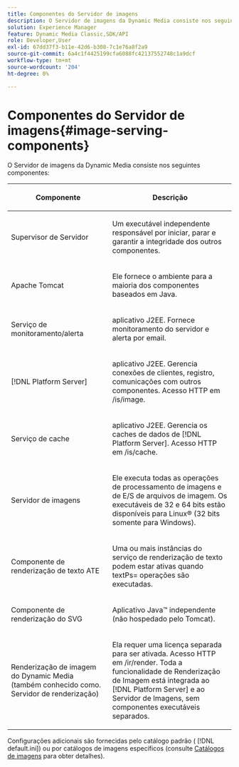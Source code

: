 ```yaml
---
title: Componentes do Servidor de imagens
description: O Servidor de imagens da Dynamic Media consiste nos seguintes componentes.
solution: Experience Manager
feature: Dynamic Media Classic,SDK/API
role: Developer,User
exl-id: 67dd37f3-b11e-42d6-b308-7c1e76a8f2a9
source-git-commit: 6a4c1f4425199cfa6088fc42137552748c1a9dcf
workflow-type: tm+mt
source-wordcount: '204'
ht-degree: 0%

---
```


# Componentes do Servidor de imagens{#image-serving-components}

O Servidor de imagens da Dynamic Media consiste nos seguintes componentes:

<table id="table_534AF33FE5C4453EACAE0DF35E8E3B63"> 
 <thead> 
  <tr> 
   <th colname="col1" class="entry"> <p>Componente </p> </th> 
   <th colname="col2" class="entry"> <p>Descrição </p> </th> 
  </tr>
 </thead>
 <tbody> 
  <tr> 
   <td colname="col1"> <p>Supervisor de Servidor </p> </td> 
   <td colname="col2"> <p>Um executável independente responsável por iniciar, parar e garantir a integridade dos outros componentes. </p> </td> 
  </tr> 
  <tr> 
   <td colname="col1"> <p>Apache Tomcat </p> </td> 
   <td colname="col2"> <p>Ele fornece o ambiente para a maioria dos componentes baseados em Java. </p> </td> 
  </tr> 
  <tr> 
   <td colname="col1"> <p>Serviço de monitoramento/alerta </p> </td> 
   <td colname="col2"> <p>aplicativo J2EE. Fornece monitoramento do servidor e alerta por email. </p> </td> 
  </tr> 
  <tr> 
   <td colname="col1"> <p>[!DNL Platform Server] </p> </td> 
   <td colname="col2"> <p>aplicativo J2EE. Gerencia conexões de clientes, registro, comunicações com outros componentes. Acesso HTTP em <span class="filepath"> /is/image</span>. </p> </td> 
  </tr> 
  <tr> 
   <td colname="col1"> <p>Serviço de cache </p> </td> 
   <td colname="col2"> <p>aplicativo J2EE. Gerencia os caches de dados de [!DNL Platform Server]. Acesso HTTP em /is/cache. </p> </td> 
  </tr> 
  <tr> 
   <td colname="col1"> <p>Servidor de imagens </p> </td> 
   <td colname="col2"> <p>Ele executa todas as operações de processamento de imagens e de E/S de arquivos de imagem. Os executáveis de 32 e 64 bits estão disponíveis para Linux® (32 bits somente para Windows). </p> </td> 
  </tr> 
  <tr> 
   <td colname="col1"> <p>Componente de renderização de texto ATE </p> </td> 
   <td colname="col2"> <p>Uma ou mais instâncias do serviço de renderização de texto podem estar ativas quando <span class="codeph"> textPs=</span> operações são executadas. </p> </td> 
  </tr> 
  <tr> 
   <td colname="col1"> <p>Componente de renderização do SVG </p> </td> 
   <td colname="col2"> <p>Aplicativo Java™ independente (não hospedado pelo Tomcat). </p> </td> 
  </tr> 
  <tr> 
   <td colname="col1"> <p>Renderização de imagem do Dynamic Media (também conhecido como. Servidor de renderização) </p> </td> 
   <td colname="col2"> <p>Ela requer uma licença separada para ser ativada. Acesso HTTP em <span class="filepath"> /ir/render</span>. Toda a funcionalidade de Renderização de Imagem está integrada ao [!DNL Platform Server] e ao Servidor de Imagens, sem componentes executáveis separados. </p> </td> 
  </tr> 
 </tbody> 
</table>

Configurações adicionais são fornecidas pelo catálogo padrão ( [!DNL default.ini]) ou por catálogos de imagens específicos (consulte [Catálogos de imagens](../../is-api/image-catalog/image-serving-api-ref/c-image-catalog-reference/c-overview/c-overview.md#concept-9ce2b6a133de45f783e95cabc5810ac3) para obter detalhes).
